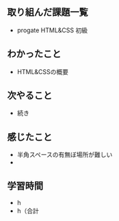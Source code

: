 ## 取り組んだ課題一覧
- progate HTML&CSS 初級
## わかったこと
- HTML&CSSの概要
## 次やること
- 続き
## 感じたこと
- 半角スペースの有無ぼ場所が難しい
- 
## 学習時間
- h
- h（合計
